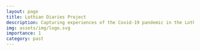 ```yaml
---
layout: page
title: Lothian Diaries Project
description: Capturing experiences of the Covid-19 pandemic in the Lothians
img: assets/img/logo.svg
importance: 1
category: past
---
```

